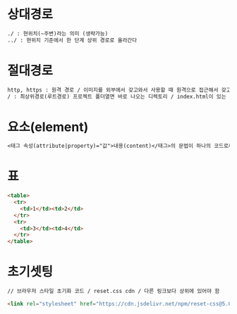 # 상대경로

```md
./ : 현위치(~주변)라는 의미 (생략가능)
../ : 현위치 기준에서 한 단계 상위 경로로 올라간다
```

# 절대경로

```md
http, https : 원격 경로 / 이미지를 외부에서 갖고와서 사용할 때 원격으로 접근해서 갖고 옴
/ : 최상위경로(루트경로) 프로젝트 폴더열면 바로 나오는 디렉토리 / index.html이 있는 위치
```

# 요소(element)

```md
<태그 속성(attribute|property)="값">내용(content)</태그>의 문법이 하나의 코드로써 동작함
```

# 표

```md
<table>
  <tr>
    <td>1</td><td>2</td>
  </tr>
  <tr>
    <td>3</td><td>4</td>
  </tr>
</table>
```

# 초기셋팅

```md
// 브라우저 스타일 초기화 코드 / reset.css cdn / 다른 링크보다 상위에 있어야 함

<link rel="stylesheet" href="https://cdn.jsdelivr.net/npm/reset-css@5.0.1/reset.min.css">
```
